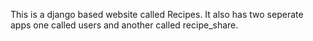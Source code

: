 This is a django based website called Recipes. It also has two seperate apps one called users and another called recipe_share.
